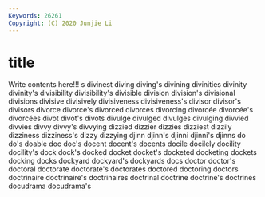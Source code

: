 ```yaml
---
Keywords: 26261
Copyright: (C) 2020 Junjie Li
---
```


# title

Write contents here!!!
s 
divinest 
diving 
diving's 
divining 
divinities 
divinity
divinity's 
divisibility 
divisibility's 
divisible 
division 
division's 
divisional 
divisions 
divisive 
divisively
divisiveness 
divisiveness's 
divisor 
divisor's 
divisors 
divorce 
divorce's 
divorced 
divorces 
divorcing
divorcée 
divorcée's 
divorcées 
divot 
divot's 
divots 
divulge 
divulged 
divulges 
divulging
divvied 
divvies 
divvy 
divvy's 
divvying 
dizzied 
dizzier 
dizzies 
dizziest 
dizzily
dizziness 
dizziness's 
dizzy 
dizzying 
djinn 
djinn's 
djinni 
djinni's 
djinns 
do
do's 
doable 
doc 
doc's 
docent 
docent's 
docents 
docile 
docilely 
docility
docility's 
dock 
dock's 
docked 
docket 
docket's 
docketed 
docketing 
dockets 
docking
docks 
dockyard 
dockyard's 
dockyards 
docs 
doctor 
doctor's 
doctoral 
doctorate 
doctorate's
doctorates 
doctored 
doctoring 
doctors 
doctrinaire 
doctrinaire's 
doctrinaires 
doctrinal 
doctrine 
doctrine's
doctrines 
docudrama 
docudrama's 
